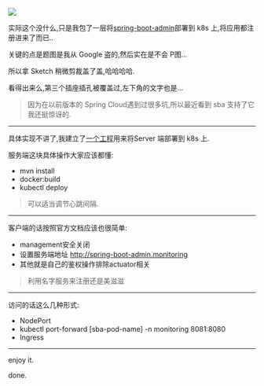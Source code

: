 ![](https://o4dyfn0ef.qnssl.com/image/2017-05-26-Screen%20Shot%202017-05-26%20at%2018.36.28.png?imageView2/2/h/400) 

实际这个没什么,只是我包了一层将[spring-boot-admin](https://github.com/codecentric/spring-boot-admin)部署到 k8s 上,将应用都注册进来了而已.. 

关键的点是题图是我从 Google 盗的,然后实在是不会 P图... 

所以拿 Sketch 稍微剪裁盖了盖,哈哈哈哈. 

看得出来么,第三个插座插孔被覆盖过,左下角的文字也是... 

> 因为在以前版本的 Spring Cloud遇到过很多坑,所以最近看到 sba 支持了它我还挺惊讶的. 

- - - - -- 

具体实现不讲了,我建立了[一个工程](https://github.com/Slahser/sba-on-k8s)用来将Server 端部署到 k8s 上. 

服务端这块具体操作大家应该都懂: 

- mvn install
- docker:build
- kubectl deploy

> 可以适当调节心跳间隔. 

- - - - -- 

客户端的话按照官方文档应该也很简单: 

- management安全关闭
- 设置服务端地址 http://spring-boot-admin.monitoring
- 其他就是自己的鉴权操作排除actuator相关

> 利用名字服务来注册还是美滋滋 

- - - - -- 

访问的话这么几种形式:  

- NodePort
- kubectl port-forward [sba-pod-name] -n monitoring 8081:8080
- Ingress

- - - - -- 

enjoy it. 

done. 